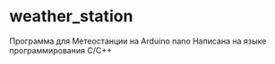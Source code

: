 # weather_station
Программа для Метеостанции на Arduino nano
Написана на языке программирования C/C++
